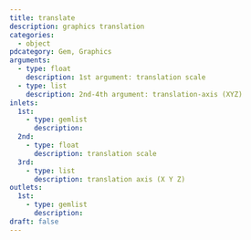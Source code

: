 ```yaml
---
title: translate
description: graphics translation
categories:
  - object
pdcategory: Gem, Graphics
arguments:
  - type: float
    description: 1st argument: translation scale
  - type: list
    description: 2nd-4th argument: translation-axis (XYZ)
inlets:
  1st:
    - type: gemlist
      description:
  2nd:
    - type: float
      description: translation scale
  3rd:
    - type: list
      description: translation axis (X Y Z)
outlets:
  1st:
    - type: gemlist
      description:
draft: false
---
```

